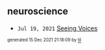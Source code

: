 ## neuroscience


* <code>Jul 19, 2021</code> [Seeing Voices](2021-07-19T15-32-44-seeing-voices.md)

<sup><sub>generated 15 Dec 2021 21:18:09 by <a href='https://github.com/senorprogrammer/til'>til</a></sub></sup>
